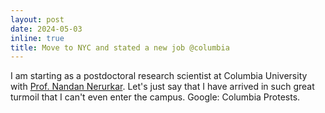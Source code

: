 ```yaml
---
layout: post
date: 2024-05-03
inline: true
title: Move to NYC and stated a new job @columbia
---
```


I am starting as a postdoctoral research scientist at Columbia University with [Prof. Nandan Nerurkar](https://nerurkar.bme.columbia.edu/).  Let's just say that I have arrived in such great turmoil that I can't even enter the campus. Google: Columbia Protests.